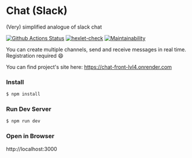 # Chat (Slack)

(Very) simplified analogue of slack chat

[![Github Actions Status](https://github.com/Onlyal33/frontend-project-lvl4/workflows/Node%20CI/badge.svg)](https://github.com/Onlyal33/frontend-project-lvl4/actions)
[![hexlet-check](https://github.com/Onlyal33/frontend-project-lvl4/actions/workflows/hexlet-check.yml/badge.svg)](https://github.com/Onlyal33/frontend-project-lvl4/actions/workflows/hexlet-check.yml)
[![Maintainability](https://api.codeclimate.com/v1/badges/ec67f7af3e13992047a1/maintainability)](https://codeclimate.com/github/Onlyal33/frontend-project-lvl4/maintainability)

You can create multiple channels, send and receive messages in real time. Registration required :smile:

You can find project's site here:
https://chat-front-lvl4.onrender.com

### Install

```sh
$ npm install
```

### Run Dev Server

```sh
$ npm run dev
```

### Open in Browser

http://localhost:3000

